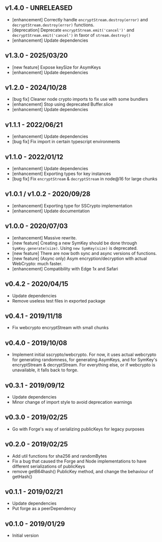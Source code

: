 ## v1.4.0 - UNRELEASED
- \[enhancement\] Correctly handle `encryptStream.destroy(error)` and `decryptStream.destroy(error)` functions.
- \[deprecation\] Deprecate `encryptStream.emit('cancel')'` and `decryptStream.emit('cancel')` in favor of `stream.destroy()`
- \[enhancement\] Update dependencies


## v1.3.0 - 2025/03/20
- \[new feature\] Expose keySize for AsymKeys
- \[enhancement\] Update dependencies


## v1.2.0 - 2024/10/28
- \[bug fix\] Cleaner node crypto imports to fix use with some bundlers
- \[enhancement\] Stop using deprecated Buffer.slice
- \[enhancement\] Update dependencies


## v1.1.1 - 2022/06/21
- \[enhancement\] Update dependencies
- \[bug fix\] Fix import in certain typescript environments


## v1.1.0 -  2022/01/12
- \[enhancement\] Update dependencies
- \[enhancement\] Exporting types for key instances
- \[bug fix\] Fix `encryptStream` & `decryptStream` in node@16 for large chunks


## v1.0.1 / v1.0.2 - 2020/09/28

- \[enhancement\] Exporting type for SSCrypto implementation
- \[enhancement\] Update documentation


## v1.0.0 - 2020/07/03

- \[enhancement\] Massive rewrite.
- \[new feature\] Creating a new SymKey should be done through `SymKey.generate(size)`. Using `new SymKey(size)` is deprecated.
- \[new feature\] There are now both sync and async versions of functions.
- \[new feature\] (Async only) Asym encryption/decryption with actual WebCrypto: much faster.
- \[enhancement\] Compatibility with Edge 1x and Safari


## v0.4.2 - 2020/04/15

- Update dependencies
- Remove useless test files in exported package


## v0.4.1 - 2019/11/18

- Fix webcrypto encryptStream with small chunks


## v0.4.0 - 2019/10/08

- Implement initial sscrypto/webcrypto. For now, it uses actual webcrypto for generating randomness, for generating AsymKeys, and for SymKey's encryptStream & decryptStream. For everything else, or if webcrypto is unavailable, it falls back to forge.


## v0.3.1 - 2019/09/12

- Update dependencies
- Minor change of import style to avoid deprecation warnings


## v0.3.0 - 2019/02/25

- Go with Forge's way of serializing publicKeys for legacy purposes


## v0.2.0 - 2019/02/25

- Add util functions for sha256 and randomBytes
- Fix a bug that caused the Forge and Node implementations to have different serializations of publicKeys
- remove getB64hash() PublicKey method, and change the behaviour of getHash()


## v0.1.1 - 2019/02/21

- Update dependencies
- Put forge as a peerDependency


## v0.1.0 - 2019/01/29

- Initial version
